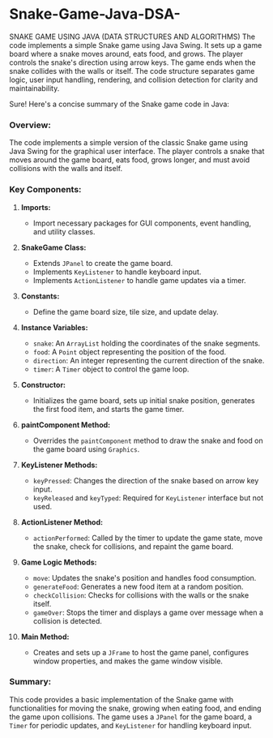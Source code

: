 # Snake-Game-Java-DSA-
SNAKE GAME USING JAVA (DATA STRUCTURES AND ALGORITHMS)
The code implements a simple Snake game using Java Swing. It sets up a game board where a snake moves around, eats food, and grows. The player controls the snake's direction using arrow keys. The game ends when the snake collides with the walls or itself. The code structure separates game logic, user input handling, rendering, and collision detection for clarity and maintainability.

Sure! Here's a concise summary of the Snake game code in Java:

### Overview:
The code implements a simple version of the classic Snake game using Java Swing for the graphical user interface. The player controls a snake that moves around the game board, eats food, grows longer, and must avoid collisions with the walls and itself.

### Key Components:
1. **Imports:**
   - Import necessary packages for GUI components, event handling, and utility classes.

2. **SnakeGame Class:**
   - Extends `JPanel` to create the game board.
   - Implements `KeyListener` to handle keyboard input.
   - Implements `ActionListener` to handle game updates via a timer.

3. **Constants:**
   - Define the game board size, tile size, and update delay.

4. **Instance Variables:**
   - `snake`: An `ArrayList` holding the coordinates of the snake segments.
   - `food`: A `Point` object representing the position of the food.
   - `direction`: An integer representing the current direction of the snake.
   - `timer`: A `Timer` object to control the game loop.

5. **Constructor:**
   - Initializes the game board, sets up initial snake position, generates the first food item, and starts the game timer.

6. **paintComponent Method:**
   - Overrides the `paintComponent` method to draw the snake and food on the game board using `Graphics`.

7. **KeyListener Methods:**
   - `keyPressed`: Changes the direction of the snake based on arrow key input.
   - `keyReleased` and `keyTyped`: Required for `KeyListener` interface but not used.

8. **ActionListener Method:**
   - `actionPerformed`: Called by the timer to update the game state, move the snake, check for collisions, and repaint the game board.

9. **Game Logic Methods:**
   - `move`: Updates the snake's position and handles food consumption.
   - `generateFood`: Generates a new food item at a random position.
   - `checkCollision`: Checks for collisions with the walls or the snake itself.
   - `gameOver`: Stops the timer and displays a game over message when a collision is detected.

10. **Main Method:**
    - Creates and sets up a `JFrame` to host the game panel, configures window properties, and makes the game window visible.

### Summary:
This code provides a basic implementation of the Snake game with functionalities for moving the snake, growing when eating food, and ending the game upon collisions. The game uses a `JPanel` for the game board, a `Timer` for periodic updates, and `KeyListener` for handling keyboard input.
